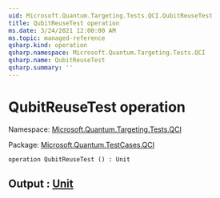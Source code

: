```yaml
---
uid: Microsoft.Quantum.Targeting.Tests.QCI.QubitReuseTest
title: QubitReuseTest operation
ms.date: 3/24/2021 12:00:00 AM
ms.topic: managed-reference
qsharp.kind: operation
qsharp.namespace: Microsoft.Quantum.Targeting.Tests.QCI
qsharp.name: QubitReuseTest
qsharp.summary: ''
---
```


# QubitReuseTest operation

Namespace: [Microsoft.Quantum.Targeting.Tests.QCI](xref:Microsoft.Quantum.Targeting.Tests.QCI)

Package: [Microsoft.Quantum.TestCases.QCI](https://nuget.org/packages/Microsoft.Quantum.TestCases.QCI)




```qsharp
operation QubitReuseTest () : Unit
```


## Output : [Unit](xref:microsoft.quantum.lang-ref.unit)

